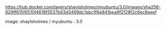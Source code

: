 https://hub.docker.com/layers/shaylsholmes/myubuntu/3.0/images/sha256-929ff615f6510f4618f5537b63d3499dc1ebc1f6e841bea9f2f28f2c6ec8eeef

image: shaylsholmes / myubuntu : 3.0
